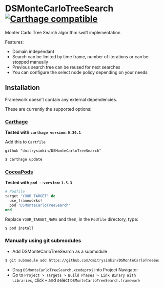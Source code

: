 # DSMonteCarloTreeSearch [![Carthage compatible](https://img.shields.io/badge/Carthage-compatible-4BC51D.svg?style=flat)](https://github.com/Carthage/Carthage)
Monter Carlo Tree Search algorithm swift implementation.

Features: 
- Domain independant
- Search can be limited by time frame, number of iterations or can be stopped manually
- Previous search tree can be reused for next searches
- You can configure the select node policy depending on your needs


## Installation

Framework doesn't contain any external dependencies.

These are currently the supported options:


### [Carthage](https://github.com/Carthage/Carthage)

**Tested with `carthage version`: `0.30.1`**

Add this to `Cartfile`

```
github "dmitrysimkin/DSMonteCarloTreeSearch"
```

```bash
$ carthage update
```

### [CocoaPods](https://guides.cocoapods.org/using/using-cocoapods.html)

**Tested with `pod --version`: `1.5.3`**

```ruby
# Podfile
target 'YOUR_TARGET' do
  use_frameworks!
  pod 'DSMonteCarloTreeSearch'
end

```

Replace `YOUR_TARGET_NAME` and then, in the `Podfile` directory, type:

```bash
$ pod install
```

### Manually using git submodules

* Add DSMonteCarloTreeSearch as a submodule

```bash
$ git submodule add https://github.com/dmitrysimkin/DSMonteCarloTreeSearch.git
```

* Drag `DSMonteCarloTreeSearch.xcodeproj` into Project Navigator
* Go to `Project > Targets > Build Phases > Link Binary With Libraries`, click `+` and select `DSMonteCarloTreeSearch.framework`

